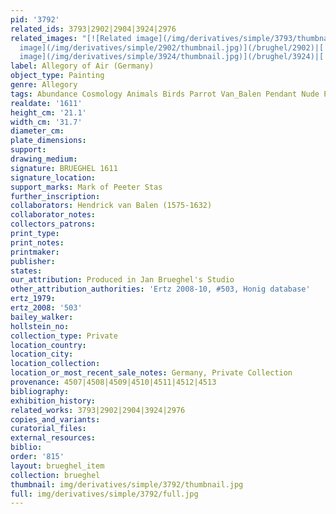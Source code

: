 ```yaml
---
pid: '3792'
related_ids: 3793|2902|2904|3924|2976
related_images: "[![Related image](/img/derivatives/simple/3793/thumbnail.jpg)](/brughel/3793)|[![Related
  image](/img/derivatives/simple/2902/thumbnail.jpg)](/brughel/2902)|[![Related image](/img/derivatives/simple/2904/thumbnail.jpg)](/brughel/2904)|[![Related
  image](/img/derivatives/simple/3924/thumbnail.jpg)](/brughel/3924)|[![Related image](/img/derivatives/simple/2976/thumbnail.jpg)](/brughel/2976)"
label: Allegory of Air (Germany)
object_type: Painting
genre: Allegory
tags: Abundance Cosmology Animals Birds Parrot Van_Balen Pendant Nude Putti Landscape
realdate: '1611'
height_cm: '21.1'
width_cm: '31.7'
diameter_cm: 
plate_dimensions: 
support: 
drawing_medium: 
signature: BRUEGHEL 1611
signature_location: 
support_marks: Mark of Peeter Stas
further_inscription: 
collaborators: Hendrick van Balen (1575-1632)
collaborator_notes: 
collectors_patrons: 
print_type: 
print_notes: 
printmaker: 
publisher: 
states: 
our_attribution: Produced in Jan Brueghel's Studio
other_attribution_authorities: 'Ertz 2008-10, #503, Honig database'
ertz_1979: 
ertz_2008: '503'
bailey_walker: 
hollstein_no: 
collection_type: Private
location_country: 
location_city: 
location_collection: 
location_or_most_recent_sale_notes: Germany, Private Collection
provenance: 4507|4508|4509|4510|4511|4512|4513
bibliography: 
exhibition_history: 
related_works: 3793|2902|2904|3924|2976
copies_and_variants: 
curatorial_files: 
external_resources: 
biblio: 
order: '815'
layout: brueghel_item
collection: brueghel
thumbnail: img/derivatives/simple/3792/thumbnail.jpg
full: img/derivatives/simple/3792/full.jpg
---
```

